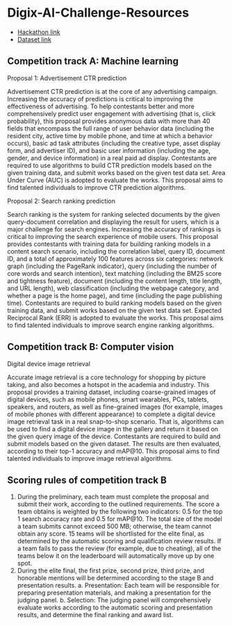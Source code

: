 # Digix-AI-Challenge-Resources

* [Hackathon link](https://developer.huawei.com/consumer/en/activity/digixActivity/digixdetail/101592649207348035)
* [Dataset link](https://colab.research.google.com/drive/1uBeyAR329YQAH8h1_elwIUuc7hCCRbD7?authuser=1)

## Competition track A: Machine learning
Proposal 1: Advertisement CTR prediction

Advertisement CTR prediction is at the core of any advertising campaign. Increasing the accuracy of predictions is critical to improving the effectiveness of advertising.
To help contestants better and more comprehensively predict user engagement with advertising (that is, click probability), this proposal provides anonymous data with more than 40 fields that encompass the full range of user behavior data (including the resident city, active time by mobile phone, and time at which a behavior occurs), basic ad task attributes (including the creative type, asset display form, and advertiser ID), and basic user information (including the age, gender, and device information) in a real paid ad display.
Contestants are required to use algorithms to build CTR prediction models based on the given training data, and submit works based on the given test data set. Area Under Curve (AUC) is adopted to evaluate the works. This proposal aims to find talented individuals to improve CTR prediction algorithms.

Proposal 2: Search ranking prediction

Search ranking is the system for ranking selected documents by the given query-document correlation and displaying the result for users, which is a major challenge for search engines. Increasing the accuracy of rankings is critical to improving the search experience of mobile users.
This proposal provides contestants with training data for building ranking models in a content search scenario, including the correlation label, query ID, document ID, and a total of approximately 100 features across six categories: network graph (including the PageRank indicator), query (including the number of core words and search intention), text matching (including the BM25 score and tightness feature), document (including the content length, title length, and URL length), web classification (including the webpage category, and whether a page is the home page), and time (including the page publishing time).
Contestants are required to build ranking models based on the given training data, and submit works based on the given test data set. Expected Reciprocal Rank (ERR) is adopted to evaluate the works.
This proposal aims to find talented individuals to improve search engine ranking algorithms.

## Competition track B: Computer vision
Digital device image retrieval

Accurate image retrieval is a core technology for shopping by picture taking, and also becomes a hotspot in the academia and industry. This proposal provides a training dataset, including coarse-grained images of digital devices, such as mobile phones, smart wearables, PCs, tablets, speakers, and routers, as well as fine-grained images (for example, images of mobile phones with different appearance) to complete a digital device image retrieval task in a real snap-to-shop scenario. That is, algorithms can be used to find a digital device image in the gallery and return it based on the given query image of the device.
Contestants are required to build and submit models based on the given dataset. The results are then evaluated, according to their top-1 accuracy and mAP@10.
This proposal aims to find talented individuals to improve image retrieval algorithms.

## Scoring rules of competition track B
1. During the preliminary, each team must complete the proposal and submit their work, according to the outlined requirements.
The score a team obtains is weighted by the following two indicators: 0.5 for the top 1 search accuracy rate and 0.5 for mAP@10.
The total size of the model a team submits cannot exceed 500 MB; otherwise, the team cannot obtain any score.
15 teams will be shortlisted for the elite final, as determined by the automatic scoring and qualification review results.
If a team fails to pass the review (for example, due to cheating), all of the teams below it on the leaderboard will automatically move up by one spot.
2. During the elite final, the first prize, second prize, third prize, and honorable mentions will be determined according to the stage B and presentation results.
a. Presentation: Each team will be responsible for preparing presentation materials, and making a presentation for the judging panel.
b. Selection: The judging panel will comprehensively evaluate works according to the automatic scoring and presentation results, and determine the final ranking and award list.
